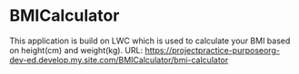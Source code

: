 # BMICalculator
This application is build on LWC which is used to calculate your BMI based on height(cm) and weight(kg).
URL: https://projectpractice-purposeorg-dev-ed.develop.my.site.com/BMICalculator/bmi-calculator 

